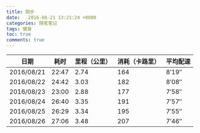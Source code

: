 ```yaml
---
title: 跑步
date:   2016-08-21 13:21:24 +0800
categories: 随笔笔记
tags: 健身
toc: true
comments: true
---
```

日期|耗时|里程（公里）|消耗（卡路里）|平均配速
---|----|----|----|----
2016/08/21|22:47|2.74|164|8′19″
2016/08/22|24:42|3.03|182|8′08″
2016/08/23|23:00|2.88|177|7′58″
2016/08/24|26:40|3.35|191|7′57″
2016/08/25|26:29|3.34|195|7′55″
2016/08/26|27:06|3.48|207|7′46″











